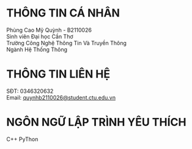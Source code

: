 # THÔNG TIN CÁ NHÂN
Phùng Cao Mỹ Quỳnh - B2110026<br/>
Sinh viên Đại học Cần Thơ<br/>
Trường Công Nghệ Thông Tin Và Truyền Thông<br/>
Ngành Hệ Thống Thông
# THÔNG TIN LIÊN HỆ
SĐT: 0346320632<br/>
Email: quynhb2110026@student.ctu.edu.vn
# NGÔN NGỮ LẬP TRÌNH YÊU THÍCH
C++
PyThon
